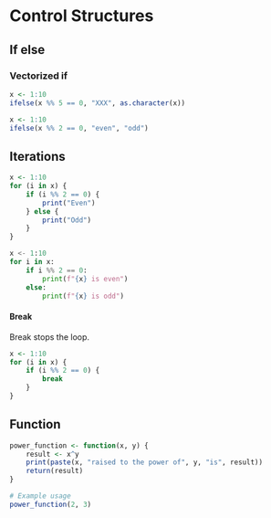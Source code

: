 # Control Structures

## If else
### Vectorized if
```R
x <- 1:10
ifelse(x %% 5 == 0, "XXX", as.character(x))
```

```R
x <- 1:10
ifelse(x %% 2 == 0, "even", "odd")
```

## Iterations
```R
x <- 1:10
for (i in x) {
    if (i %% 2 == 0) {
        print("Even")
    } else {
        print("Odd")
    }
}
```

```python
x <- 1:10
for i in x:
    if i %% 2 == 0:
        print(f"{x} is even")
    else:
        print(f"{x} is odd")
```

#### Break
Break stops the loop.
```R
x <- 1:10
for (i in x) {
    if (i %% 2 == 0) {
        break
    }
}
```

## Function

```R
power_function <- function(x, y) {
    result <- x^y
    print(paste(x, "raised to the power of", y, "is", result))
    return(result)
}

# Example usage
power_function(2, 3)
```
